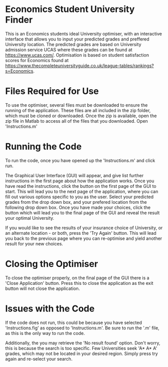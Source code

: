 # Economics Student University Finder

This is an Economics students ideal University optimiser, with an interactive interface that allows you to input your predicted grades and preffered University location. The predicted grades are based on University admission service UCAS where these grades can be found at https://www.ucas.com/.   Optimisation is based on student satisfaction scores for Economics found at https://www.thecompleteuniversityguide.co.uk/league-tables/rankings?s=Economics.

# Files Required for Use

To use the optimiser, several files must be downloaded to ensure the running of the application. These files are all included in the zip folder, which must be cloned or downloaded. 
Once the zip is available, open the zip file in Matlab to access all of the files that you downloaded. Open 'Instructions.m'

# Running the Code

To run the code, once you have opened up the 'Instructions.m' and click run.

The Graphical User Interface (GUI) will appear, and give list further instructions in the first page about how the application works. Once you have read the instructions, click the button on the first page of the GUI to start. This will lead you to the next page of the application, where you can fill out various options specific to you as the user. Select your predicted grades from the drop down box, and your prefered location from the following drop down box. Once you have made your choices, click the button which will lead you to the final page of the GUI and reveal the result your optimal University.

If you would like to see the results of your insurance choice of University, or an alternate location - or both, press the 'Try Again' button. This will lead you back to the previous page where you can re-optimise and yield another result for your new choices.

# Closing the Optimiser

To close the optimiser properly, on the final page of the GUI there is a 'Close Application' button. Press this to close the application as the exit button will not close the application.

# Issues with the Code

If the code does not run, this could be because you have selected 'Instructions.fig' as opposed to 'Instructions.m'. Be sure to run the '.m' file, as this is the only way to run the code.

Additionally, the you may retrieve the 'No result found' option. Don't worry, this is because the search is too specific. Few Universities seek 'A* A* A' grades, which may not be located in your desired region. Simply press try again and re-select your search.
